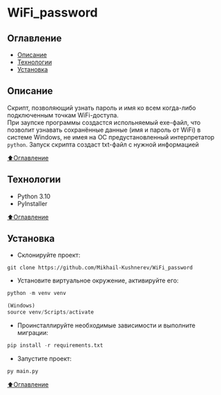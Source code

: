 # WiFi_password

## Оглавление
- [Описание](#описание)
- [Технологии](#технологии)
- [Установка](#установка)
<a name="описание"/><a name="технологии"/><a name="установка"/>

## Описание

Скрипт, позволяющий узнать пароль и имя ко всем когда-либо подключенным точкам WiFi-доступа.  
При заупске программы создастся испольняемый exe-файл, что позволит узнавать сохранённые данные (имя и пароль от WiFi) в системе Windows, не имея на ОС предустановленный интерпретатор `python`. Запуск скрипта создаст txt-файл с нужной информацией

[⬆️Оглавление](#оглавление)

## Технологии

- Python 3.10
- PyInstaller

[⬆️Оглавление](#оглавление)

## Установка

- Склонируйте проект:

```
git clone https://github.com/Mikhail-Kushnerev/WiFi_password
```

- Установите виртуальное окружение, активируйте его:

```python
python -m venv venv

(Windows)
source venv/Scripts/activate
```

- Проинсталлируйте необходимые зависимости и выполните миграции:

```python
pip install -r requirements.txt
```

- Запустите проект:

```python
py main.py
```

[⬆️Оглавление](#оглавление)

